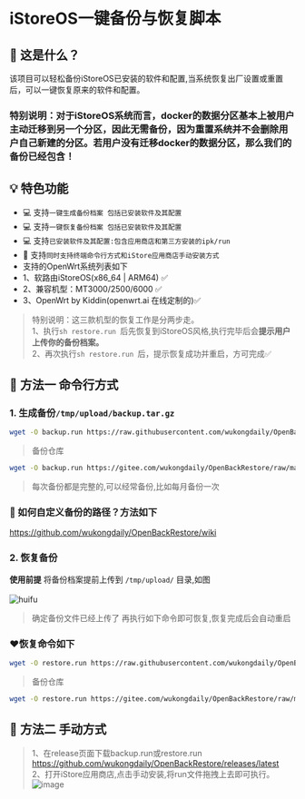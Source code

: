 # iStoreOS一键备份与恢复脚本
## 🤔 这是什么？

该项目可以轻松备份iStoreOS已安装的软件和配置,当系统恢复出厂设置或重置后，可以一键恢复原来的软件和配置。<br>
### 特别说明：对于iStoreOS系统而言，docker的数据分区基本上被用户主动迁移到另一个分区，因此无需备份，因为重置系统并不会删除用户自己新建的分区。若用户没有迁移docker的数据分区，那么我们的备份已经包含！                                                       
## 💡 特色功能

- 💻 支持`一键生成备份档案 包括已安装软件及其配置`
- 💻 支持`一键恢复备份档案 包括已安装软件及其配置`
- 💻 支持`已安装软件及其配置:包含应用商店和第三方安装的ipk/run`
- 🔑 支持`同时支持终端命令行方式和iStore应用商店手动安装方式`
- 支持的OpenWrt系统列表如下
- 1、软路由iStoreOS(x86_64 | ARM64) ✅
- 2、兼容机型：MT3000/2500/6000 ✅
- 3、OpenWrt by Kiddin(openwrt.ai 在线定制的)✅

> 特别说明：这三款机型的恢复工作是分两步走。<br>
> 1、执行`sh restore.run `后先恢复到iStoreOS风格,执行完毕后会**提示用户上传你的备份档案。**<br>
> 2、再次执行`sh restore.run `后，提示恢复成功并重启，方可完成✅

## 🚀 方法一 命令行方式

### 1. 生成备份`/tmp/upload/backup.tar.gz`
```bash
wget -O backup.run https://raw.githubusercontent.com/wukongdaily/OpenBackRestore/master/backup/backup.run && sh backup.run
```
> 备份仓库
```bash 
wget -O backup.run https://gitee.com/wukongdaily/OpenBackRestore/raw/master/backup/backup.run && sh backup.run
```
> 每次备份都是完整的,可以经常备份,比如每月备份一次
### 🤔 如何自定义备份的路径？方法如下
https://github.com/wukongdaily/OpenBackRestore/wiki

### 2. 恢复备份 

**使用前提** 将备份档案提前上传到 `/tmp/upload/` 目录,如图<br><br>![huifu](https://github.com/wukongdaily/OpenBackRestore/assets/143675923/cd111f10-e6aa-4011-a046-b3004f77c7eb)

> 确定备份文件已经上传了 再执行如下命令即可恢复,恢复完成后会自动重启
### ❤️恢复命令如下

```bash
wget -O restore.run https://raw.githubusercontent.com/wukongdaily/OpenBackRestore/master/backup/restore.run && sh restore.run
```
> 备份仓库
```bash 
wget -O restore.run https://gitee.com/wukongdaily/OpenBackRestore/raw/master/backup/restore.run && sh restore.run
```


## 🚀 方法二 手动方式

> 1、在release页面下载backup.run或restore.run<br>
https://github.com/wukongdaily/OpenBackRestore/releases/latest <br>
> 2、打开iStore应用商店,点击手动安装,将run文件拖拽上去即可执行。<br>
![image](https://github.com/wukongdaily/OpenBackRestore/assets/143675923/54fdc034-ed4f-4f81-8aa7-0de556e0c3e2)


